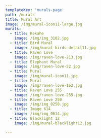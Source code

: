 ```yaml
---
templateKey: 'murals-page'
path: /murals
title: Mural Art
image: /img/mural-icon11-large.jpg
murals:
  - title: Kekahe
    image: /img/img_3102.jpg
  - title: Bird Mural
    image: /img/mural-birds-detail11.jpg
  - title: Raven Love
    image: /img/raven-love-213.jpg
  - title: Elephant Mural
    image: /img/raven-love-52.jpg
  - title: Mural
    image: /img/mural-icon11.jpg
  - title: Mural
    image: /img/raven-love-162.jpg
  - title: Raven Love 255
    image: /img/raven-love-255.jpg
  - title: Raven Love 250
    image: /img/img_0250.jpg
  - title: Image 614
    image: /img/img_0614.jpg
  - title: Blacklight 12
    image: /img/mural-blacklight12.jpg

---
```

